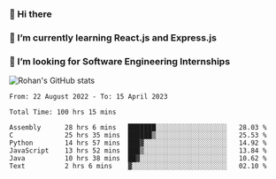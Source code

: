### 👋 Hi there 

<!--
**rohznmdev/rohznmdev** is a ✨ _special_ ✨ repository because its `README.md` (this file) appears on your GitHub profile.

Here are some ideas to get you started:

- 🔭 I’m currently working on ...
- 🌱 I’m currently learning Ruby and Ruby on Rails
- 👯 I’m looking to collaborate on ...
- 🤔 I’m looking for help with ...
- 💬 Ask me about ...
- 📫 How to reach me: ...
- 😄 Pronouns: ...
- ⚡ Fun fact: ...
-->
### 🌱 I’m currently learning React.js and Express.js
### 🤔 I’m looking for Software Engineering Internships
![Rohan's GitHub stats](https://github-readme-stats.vercel.app/api?username=rohznmdev&theme=dark&show_icons=true)

<!--START_SECTION:waka-->

```text
From: 22 August 2022 - To: 15 April 2023

Total Time: 100 hrs 15 mins

Assembly      28 hrs 6 mins   ███████░░░░░░░░░░░░░░░░░░   28.03 %
C             25 hrs 35 mins  ██████▒░░░░░░░░░░░░░░░░░░   25.53 %
Python        14 hrs 57 mins  ███▓░░░░░░░░░░░░░░░░░░░░░   14.92 %
JavaScript    13 hrs 52 mins  ███▒░░░░░░░░░░░░░░░░░░░░░   13.84 %
Java          10 hrs 38 mins  ██▓░░░░░░░░░░░░░░░░░░░░░░   10.62 %
Text          2 hrs 6 mins    ▓░░░░░░░░░░░░░░░░░░░░░░░░   02.10 %
```

<!--END_SECTION:waka-->
